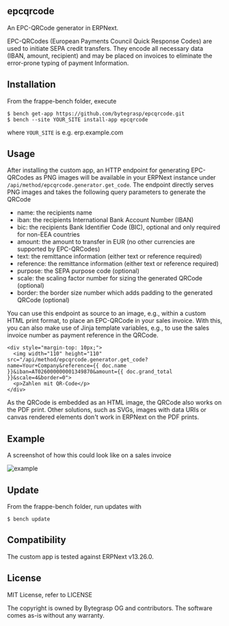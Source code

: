 ## epcqrcode

An EPC-QRCode generator in ERPNext.

EPC-QRCodes (European Payments Council Quick Response Codes) are used to initiate SEPA credit transfers.
They encode all necessary data (IBAN, amount, recipient) and may be placed on invoices to eliminate the error-prone typing of payment Information.

## Installation

From the frappe-bench folder, execute

    $ bench get-app https://github.com/bytegrasp/epcqrcode.git
    $ bench --site YOUR_SITE install-app epcqrcode

where `YOUR_SITE` is e.g. erp.example.com

## Usage

After installing the custom app, an HTTP endpoint for generating EPC-QRCodes as PNG images will be available in your ERPNext instance under `/api/method/epcqrcode.generator.get_code`.
The endpoint directly serves PNG images and takes the following query parameters to generate the QRCode

* name: the recipients name
* iban: the recipients International Bank Account Number (IBAN)
* bic: the recipients Bank Identifier Code (BIC), optional and only required for non-EEA countries
* amount: the amount to transfer in EUR (no other currencies are supported by EPC-QRCodes)
* text: the remittance information (either text or reference required)
* reference: the remittance information (either text or reference required)
* purpose: the SEPA purpose code (optional)
* scale: the scaling factor number for sizing the generated QRCode (optional)
* border: the border size number which adds padding to the generated QRCode (optional)

You can use this endpoint as source to an image, e.g., within a custom HTML print format, to place an EPC-QRCode in your sales invoice.
With this, you can also make use of Jinja template variables, e.g., to use the sales invoice number as payment reference in the QRCode.

```
<div style="margin-top: 10px;">
  <img width="110" height="110" src="/api/method/epcqrcode.generator.get_code?name=Your+Company&reference={{ doc.name }}&iban=AT026000000001349870&amount={{ doc.grand_total }}&scale=4&border=0">
  <p>Zahlen mit QR-Code</p>
</div>
```

As the QRCode is embedded as an HTML image, the QRCode also works on the PDF print. Other solutions, such as SVGs, images with data URIs or canvas rendered elements don't work in ERPNext on the PDF prints.

## Example

A screenshot of how this could look like on a sales invoice

![example](https://user-images.githubusercontent.com/15350076/163834196-143db56e-7c85-4181-9de5-20f47d472009.png)

## Update

From the frappe-bench folder, run updates with 

    $ bench update

## Compatibility

The custom app is tested against ERPNext v13.26.0.

## License 

MIT License, refer to LICENSE

The copyright is owned by Bytegrasp OG and contributors. 
The software comes as-is without any warranty.

